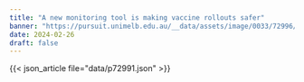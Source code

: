 ```yaml
---
title: "A new monitoring tool is making vaccine rollouts safer"
banner: "https://pursuit.unimelb.edu.au/__data/assets/image/0033/72996/A-new-monitoring-tool-is-making-vaccine-rollouts-safer_442f48ae-e8bc-4802-aced-b8edcb9f8b9c.jpg"
date: 2024-02-26
draft: false
---
```


{{< json_article file="data/p72991.json" >}}